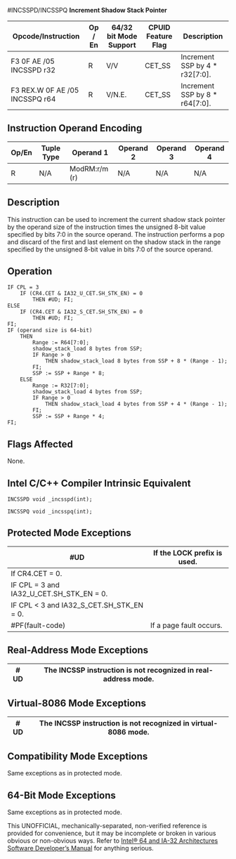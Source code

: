 #INCSSPD/INCSSPQ
**Increment Shadow Stack Pointer**

| Opcode/Instruction             | Op / En | 64/32 bit Mode Support | CPUID Feature Flag | Description                     |
| ------------------------------ | ------- | ---------------------- | ------------------ | ------------------------------- |
| F3 0F AE /05 INCSSPD r32       | R       | V/V                    | CET_SS             | Increment SSP by 4 \* r32[7:0]. |
| F3 REX.W 0F AE /05 INCSSPQ r64 | R       | V/N.E.                 | CET_SS             | Increment SSP by 8 \* r64[7:0]. |

## Instruction Operand Encoding

| Op/En | Tuple Type | Operand 1     | Operand 2 | Operand 3 | Operand 4 |
| ----- | ---------- | ------------- | --------- | --------- | --------- |
| R     | N/A        | ModRM:r/m (r) | N/A       | N/A       | N/A       |

## Description

This instruction can be used to increment the current shadow stack pointer by the operand size of the instruction times the unsigned 8-bit value specified by bits 7:0 in the source operand. The instruction performs a pop and discard of the first and last element on the shadow stack in the range specified by the unsigned 8-bit value in bits 7:0 of the source operand.

## Operation

```
IF CPL = 3
    IF (CR4.CET & IA32_U_CET.SH_STK_EN) = 0
        THEN #​​​UD; FI;
ELSE
    IF (CR4.CET & IA32_S_CET.SH_STK_EN) = 0
        THEN #​​​UD; FI;
FI;
IF (operand size is 64-bit)
    THEN
        Range := R64[7:0];
        shadow_stack_load 8 bytes from SSP;
        IF Range > 0
            THEN shadow_stack_load 8 bytes from SSP + 8 * (Range - 1);
        FI;
        SSP := SSP + Range * 8;
    ELSE
        Range := R32[7:0];
        shadow_stack_load 4 bytes from SSP;
        IF Range > 0
            THEN shadow_stack_load 4 bytes from SSP + 4 * (Range - 1);
        FI;
        SSP := SSP + Range * 4;
FI;

```

## Flags Affected

None.

## Intel C/C++ Compiler Intrinsic Equivalent

```
INCSSPD void _incsspd(int);

```

```
INCSSPQ void _incsspq(int);

```

## Protected Mode Exceptions

| #​​​UD                                   | If the LOCK prefix is used. |
| ---------------------------------------- | --------------------------- |
| If CR4.CET = 0.                          |
| IF CPL = 3 and IA32_U_CET.SH_STK_EN = 0. |
| IF CPL < 3 and IA32_S_CET.SH_STK_EN = 0. |
| \#​PF(fault-code)                        | If a page fault occurs.     |

## Real-Address Mode Exceptions

| #​​​UD | The INCSSP instruction is not recognized in real-address mode. |
| ------ | -------------------------------------------------------------- |

## Virtual-8086 Mode Exceptions

| #​​​UD | The INCSSP instruction is not recognized in virtual-8086 mode. |
| ------ | -------------------------------------------------------------- |

## Compatibility Mode Exceptions

Same exceptions as in protected mode.

## 64-Bit Mode Exceptions

Same exceptions as in protected mode.

This UNOFFICIAL, mechanically-separated, non-verified reference is provided for convenience, but it may be
incomplete or broken in various obvious or non-obvious
ways. Refer to [Intel® 64 and IA-32 Architectures Software Developer’s Manual](https://software.intel.com/en-us/download/intel-64-and-ia-32-architectures-sdm-combined-volumes-1-2a-2b-2c-2d-3a-3b-3c-3d-and-4) for anything serious.
